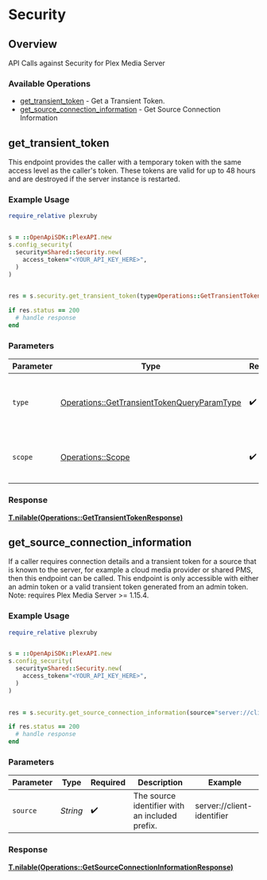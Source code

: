 # Security


## Overview

API Calls against Security for Plex Media Server


### Available Operations

* [get_transient_token](#get_transient_token) - Get a Transient Token.
* [get_source_connection_information](#get_source_connection_information) - Get Source Connection Information

## get_transient_token

This endpoint provides the caller with a temporary token with the same access level as the caller's token. These tokens are valid for up to 48 hours and are destroyed if the server instance is restarted.


### Example Usage

```ruby
require_relative plexruby


s = ::OpenApiSDK::PlexAPI.new
s.config_security(
  security=Shared::Security.new(
    access_token="<YOUR_API_KEY_HERE>",
  )
)

    
res = s.security.get_transient_token(type=Operations::GetTransientTokenQueryParamType::DELEGATION, scope=Operations::Scope::ALL)

if res.status == 200
  # handle response
end

```

### Parameters

| Parameter                                                                                                 | Type                                                                                                      | Required                                                                                                  | Description                                                                                               |
| --------------------------------------------------------------------------------------------------------- | --------------------------------------------------------------------------------------------------------- | --------------------------------------------------------------------------------------------------------- | --------------------------------------------------------------------------------------------------------- |
| `type`                                                                                                    | [Operations::GetTransientTokenQueryParamType](../../models/operations/gettransienttokenqueryparamtype.md) | :heavy_check_mark:                                                                                        | `delegation` - This is the only supported `type` parameter.                                               |
| `scope`                                                                                                   | [Operations::Scope](../../models/operations/scope.md)                                                     | :heavy_check_mark:                                                                                        | `all` - This is the only supported `scope` parameter.                                                     |


### Response

**[T.nilable(Operations::GetTransientTokenResponse)](../../models/operations/gettransienttokenresponse.md)**


## get_source_connection_information

If a caller requires connection details and a transient token for a source that is known to the server, for example a cloud media provider or shared PMS, then this endpoint can be called. This endpoint is only accessible with either an admin token or a valid transient token generated from an admin token.
Note: requires Plex Media Server >= 1.15.4.


### Example Usage

```ruby
require_relative plexruby


s = ::OpenApiSDK::PlexAPI.new
s.config_security(
  security=Shared::Security.new(
    access_token="<YOUR_API_KEY_HERE>",
  )
)

    
res = s.security.get_source_connection_information(source="server://client-identifier")

if res.status == 200
  # handle response
end

```

### Parameters

| Parameter                                      | Type                                           | Required                                       | Description                                    | Example                                        |
| ---------------------------------------------- | ---------------------------------------------- | ---------------------------------------------- | ---------------------------------------------- | ---------------------------------------------- |
| `source`                                       | *String*                                       | :heavy_check_mark:                             | The source identifier with an included prefix. | server://client-identifier                     |


### Response

**[T.nilable(Operations::GetSourceConnectionInformationResponse)](../../models/operations/getsourceconnectioninformationresponse.md)**

